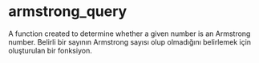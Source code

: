 # armstrong_query
A function created to determine whether a given number is an Armstrong number.
Belirli bir sayının Armstrong sayısı olup olmadığını belirlemek için oluşturulan bir fonksiyon.





